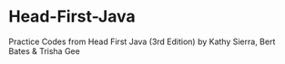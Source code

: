 # Head-First-Java
Practice Codes from Head First Java (3rd Edition) by Kathy Sierra, Bert Bates &amp; Trisha Gee
